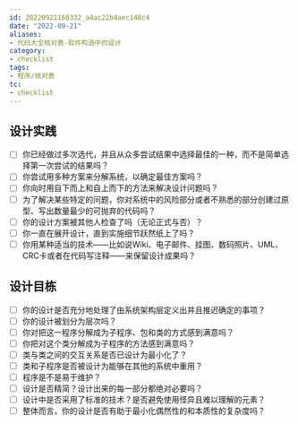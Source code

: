 ```yaml
---
id: 20220921160332_a4ac22b4aec148c4
date: "2022-09-21"
aliases:
- 代码大全核对表-软件构造中的设计
category:
- checklist
tags:
- 程序/核对表
tc:
- checklist
---
```


## 设计实践

- [ ] 你已经做过多次选代，并且从众多尝试结果中选择最佳的一种，而不是简单选择第一次尝试的结果吗？
- [ ] 你尝试用多种方案来分解系统，以确定最佳方案吗？
- [ ] 你向时用自下而上和自上而下的方法来解决设计问题吗？
- [ ] 为了解决某些特定的问题，你对系统中的风险部分或者不熟悉的部分创建过原型、写出数量最少的可抛弃的代码吗？
- [ ] 你的设计方案被其他人检查了吗（无论正式与否）？
- [ ] 你一直在展开设计，直到实施细节跃然纸上了吗？
- [ ] 你用某种适当的技术——比如说Wiki、电子邮件、挂图、数码照片、UML、CRC卡或者在代码写注释——来保留设计成果吗？

## 设计目栋

- [ ] 你的设计是否充分地处理了由系统架构层定义出并且推迟确定的事项？
- [ ] 你的设计被划分为层次吗？
- [ ] 你对把这一程序分解成为子程序、包和类的方式感到满意吗？
- [ ] 你把对这个类分解成为子程序的方法感到满意吗？
- [ ] 类与类之间的交互关系是否已设计为最小化了？
- [ ] 类和子程序是否被设计为能够在其他的系统中重用？
- [ ] 程序是不是易于维护？
- [ ] 设计是否精简？设计出来的每一部分都绝对必要吗？
- [ ] 设计中是否采用了标准的技术？是否避免使用怪异且难以理解的元素？
- [ ] 整体而言，你的设计是否有助于最小化偶然性的和本质性的复杂度吗？